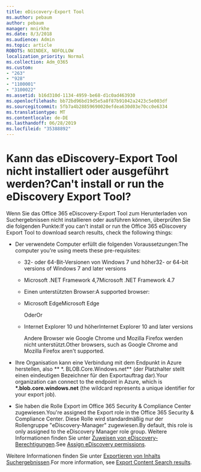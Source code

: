 ```yaml
---
title: eDiscovery-Export Tool
ms.author: pebaum
author: pebaum
manager: mnirkhe
ms.date: 8/3/2018
ms.audience: Admin
ms.topic: article
ROBOTS: NOINDEX, NOFOLLOW
localization_priority: Normal
ms.collection: Adm_O365
ms.custom:
- "263"
- "928"
- "1100001"
- "3100022"
ms.assetid: b16d310d-1134-4959-be68-d1c0ad463930
ms.openlocfilehash: bb72bd96bd19d5e5a8f87b91042a2423c5e003df
ms.sourcegitcommit: 5fb7a4b28859690020efdea630d03e70cc0e6334
ms.translationtype: MT
ms.contentlocale: de-DE
ms.lasthandoff: 06/28/2019
ms.locfileid: "35388892"
---
```

# <a name="cant-install-or-run-the-ediscovery-export-tool"></a><span data-ttu-id="458ef-102">Kann das eDiscovery-Export Tool nicht installiert oder ausgeführt werden?</span><span class="sxs-lookup"><span data-stu-id="458ef-102">Can't install or run the eDiscovery Export Tool?</span></span>

<span data-ttu-id="458ef-103">Wenn Sie das Office 365 eDiscovery-Export Tool zum Herunterladen von Suchergebnissen nicht installieren oder ausführen können, überprüfen Sie die folgenden Punkte:</span><span class="sxs-lookup"><span data-stu-id="458ef-103">If you can't install or run the Office 365 eDiscovery Export Tool to download search results, check the following things:</span></span>
  
- <span data-ttu-id="458ef-104">Der verwendete Computer erfüllt die folgenden Voraussetzungen:</span><span class="sxs-lookup"><span data-stu-id="458ef-104">The computer you're using meets these pre-requisites:</span></span>

  - <span data-ttu-id="458ef-105">32- oder 64-Bit-Versionen von Windows 7 und höher</span><span class="sxs-lookup"><span data-stu-id="458ef-105">32- or 64-bit versions of Windows 7 and later versions</span></span>

  - <span data-ttu-id="458ef-106">Microsoft .NET Framework 4,7</span><span class="sxs-lookup"><span data-stu-id="458ef-106">Microsoft .NET Framework 4.7</span></span>

  - <span data-ttu-id="458ef-107">Einen unterstützten Browser:</span><span class="sxs-lookup"><span data-stu-id="458ef-107">A supported browser:</span></span>

  - <span data-ttu-id="458ef-108">Microsoft Edge</span><span class="sxs-lookup"><span data-stu-id="458ef-108">Microsoft Edge</span></span>

    <span data-ttu-id="458ef-109">Oder</span><span class="sxs-lookup"><span data-stu-id="458ef-109">Or</span></span>

  - <span data-ttu-id="458ef-110">Internet Explorer 10 und höher</span><span class="sxs-lookup"><span data-stu-id="458ef-110">Internet Explorer 10 and later versions</span></span>

    <span data-ttu-id="458ef-111">Andere Browser wie Google Chrome und Mozilla Firefox werden nicht unterstützt.</span><span class="sxs-lookup"><span data-stu-id="458ef-111">Other browsers, such as Google Chrome and Mozilla Firefox aren't supported.</span></span>

- <span data-ttu-id="458ef-112">Ihre Organisation kann eine Verbindung mit dem Endpunkt in Azure herstellen, also \*\* \*. BLOB.Core.Windows.net\*\* (der Platzhalter stellt einen eindeutigen Bezeichner für den Exportauftrag dar).</span><span class="sxs-lookup"><span data-stu-id="458ef-112">Your organization can connect to the endpoint in Azure, which is **\*.blob.core.windows.net** (the wildcard represents a unique identifier for your export job).</span></span>

- <span data-ttu-id="458ef-113">Sie haben die Rolle Export im Office 365 Security &amp; Compliance Center zugewiesen.</span><span class="sxs-lookup"><span data-stu-id="458ef-113">You're assigned the Export role in the Office 365 Security &amp; Compliance Center.</span></span> <span data-ttu-id="458ef-114">Diese Rolle wird standardmäßig nur der Rollengruppe "eDiscovery-Manager" zugewiesen.</span><span class="sxs-lookup"><span data-stu-id="458ef-114">By default, this role is only assigned to the eDiscovery Manager role group.</span></span> <span data-ttu-id="458ef-115">Weitere Informationen finden Sie unter [Zuweisen von eDiscovery-Berechtigungen](https://support.office.com/article/assign-ediscovery-permissions-in-the-office-365-security-compliance-center-5b9a067b-9d2e-4aa5-bb33-99d8c0d0b5d7#moreinfo).</span><span class="sxs-lookup"><span data-stu-id="458ef-115">See [Assign eDiscovery permissions](https://support.office.com/article/assign-ediscovery-permissions-in-the-office-365-security-compliance-center-5b9a067b-9d2e-4aa5-bb33-99d8c0d0b5d7#moreinfo).</span></span>

<span data-ttu-id="458ef-116">Weitere Informationen finden Sie unter [Exportieren von Inhalts Suchergebnissen](https://support.office.com/article/Export-Content-Search-results-from-the-Office-365-Security-Compliance-Center-ed48d448-3714-4c42-85f5-10f75f6a4278).</span><span class="sxs-lookup"><span data-stu-id="458ef-116">For more information, see [Export Content Search results](https://support.office.com/article/Export-Content-Search-results-from-the-Office-365-Security-Compliance-Center-ed48d448-3714-4c42-85f5-10f75f6a4278).</span></span>
  